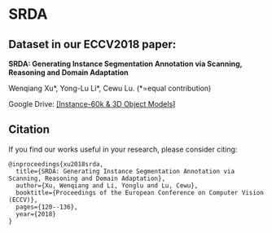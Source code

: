 # SRDA
## Dataset in our ECCV2018 paper: 

**SRDA: Generating Instance Segmentation Annotation via Scanning, Reasoning and Domain Adaptation**

Wenqiang Xu*, Yong-Lu Li*, Cewu Lu. (*=equal contribution)

Google Drive: [[Instance-60k & 3D Object Models]](https://drive.google.com/drive/folders/1t941oiLk40XQX2Q9a2HPmiDRUpiwazJO?usp=sharing)

## Citation
If you find our works useful in your research, please consider citing:
```
@inproceedings{xu2018srda,
  title={SRDA: Generating Instance Segmentation Annotation via Scanning, Reasoning and Domain Adaptation},
  author={Xu, Wenqiang and Li, Yonglu and Lu, Cewu},
  booktitle={Proceedings of the European Conference on Computer Vision (ECCV)},
  pages={120--136},
  year={2018}
}
```
